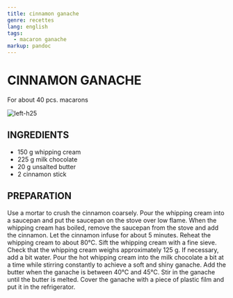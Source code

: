 ```yaml
---
title: cinnamon ganache
genre: recettes
lang: english
tags:
  - macaron ganache
markup: pandoc
---
```


# CINNAMON GANACHE

For about 40 pcs. macarons

![](/home/fred/.repo/traductions/recettes/images/macaron_kanel.jpg "left-h25")

## INGREDIENTS


- 150 g whipping cream
- 225 g milk chocolate
- 20 g unsalted butter
- 2 cinnamon stick

## PREPARATION

Use a mortar to crush the cinnamon coarsely.
Pour the whipping cream into a saucepan and put the saucepan on the stove over low flame.
When the whipping cream has boiled, remove the saucepan from the stove and add the cinnamon.
Let the cinnamon infuse for about 5 minutes.
Reheat the whipping cream to about 80°C.
Sift the whipping cream with a fine sieve.
Check that the whipping cream weighs approximately 125 g.
If necessary, add a bit water.
Pour the hot whipping cream into the milk chocolate a bit at a time while stirring constantly to achieve a soft and shiny ganache.
Add the butter when the ganache is between 40°C and 45°C.
Stir in the ganache until the butter is melted.
Cover the ganache with a piece of plastic film and put it in the refrigerator.

